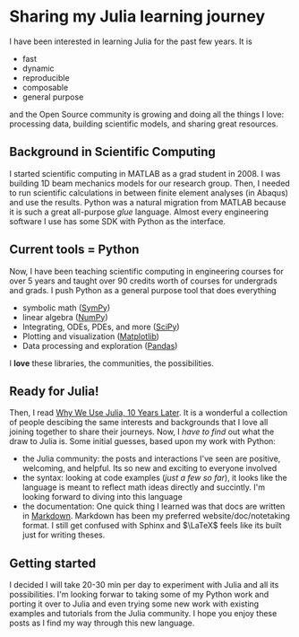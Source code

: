 # Sharing my Julia learning journey

I have been interested in learning Julia for the past few years. It is 
- fast
- dynamic
- reproducible
- composable
- general purpose

and the Open Source community is growing and doing all the things I
love: processing data, building scientific models, and sharing great
resources. 

## Background in Scientific Computing

I started scientific computing in MATLAB as a grad student in 2008. I
was building 1D beam mechanics models for our research group. Then, I
needed to run scientific calculations in between finite element analyses
(in Abaqus) and use the results. Python was a natural migration from
MATLAB because it is such a great all-purpose _glue_ language. Almost
every engineering software I use has some SDK with Python as the
interface. 

## Current tools = Python

Now, I have been teaching scientific computing in engineering courses
for over 5 years and taught over 90 credits worth of courses for
undergrads and grads. I push Python as a general purpose tool that does
everything

- symbolic math ([SymPy](https://www.sympy.org/))
- linear algebra ([NumPy](https://www.numpy.org/))
- Integrating, ODEs, PDEs, and more ([SciPy](https://www.scipy.org))
- Plotting and visualization ([Matplotlib](https://www.matplotlib.org))
- Data processing and exploration ([Pandas](https://pandas.pydata.org))

I **love** these libraries, the communities, the possibilities. 

## Ready for Julia!

Then, I read  [Why We Use Julia, 10 Years
Later](https://julialang.org/blog/2022/02/10years/). It is a wonderful
a collection of people descibing the same interests and backgrounds that
I love all joining together to share their journeys. Now, I _have to
find_ out what the draw to Julia is. Some initial guesses, based upon my
work with Python:
- the Julia community: the posts and interactions I've seen are
  positive, welcoming, and helpful. Its so new and exciting to everyone
  involved
- the syntax: looking at code examples (_just a few so far_), it looks
  like the language is meant to reflect math ideas directly and
  succintly. I'm looking forward to diving into this language
- the documentation: One quick thing I learned was that docs are written
  in [Markdown](https://www.markdownguide.org/). Markdown has been my
  preferred website/doc/notetaking format. I still get confused with
  Sphinx and $\LaTeX$ feels like its built just for writing theses. 
  
## Getting started

I decided I will take 20-30 min per day to experiment with Julia and all
its possibilities. I'm looking forwar  to taking some of my Python work
and porting it over to Julia and even trying some new work with existing
examples and tutorials from the Julia community. I hope you enjoy these
posts as I find my way through this new language. 
